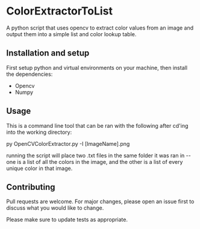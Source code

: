 # ColorExtractorToList
A python script that uses opencv to extract color values from an image and output them into a simple list and color lookup table.

## Installation and setup

First setup python and virtual environments on your machine, then install the dependencies:

* Opencv
* Numpy

## Usage

This is a command line tool that can be ran with the following after cd'ing into the working directory:

py OpenCVColorExtractor.py -I [ImageName].png

running the script will place two .txt files in the same folder it was ran in -- one is a list of all the colors in the image, and the other is a list of every unique color in that image.


## Contributing

Pull requests are welcome. For major changes, please open an issue first
to discuss what you would like to change.

Please make sure to update tests as appropriate.

